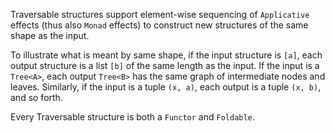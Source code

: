 Traversable structures support element-wise sequencing of `Applicative` effects (thus also `Monad` effects) 
to construct new structures of the same shape as the input.

To illustrate what is meant by same shape, if the input structure is `[a]`, each output structure is a list `[b]` of 
the same length as the input. If the input is a `Tree<A>`, each output `Tree<B>` has the same graph of intermediate 
nodes and leaves. Similarly, if the input is a tuple `(x, a)`, each output is a tuple `(x, b)`, and so forth.

Every Traversable structure is both a `Functor` and `Foldable`.